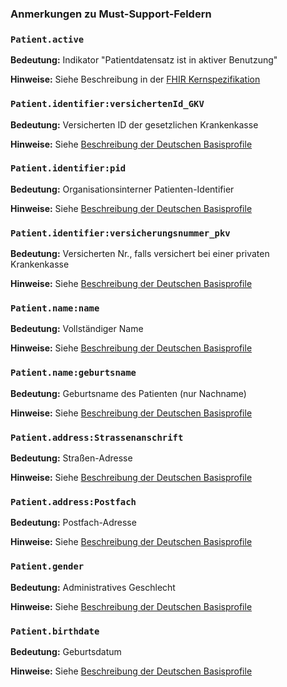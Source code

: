 ### Anmerkungen zu Must-Support-Feldern

### `Patient.active`

**Bedeutung:** Indikator "Patientdatensatz ist in aktiver Benutzung"

**Hinweise:** Siehe Beschreibung in der [FHIR Kernspezifikation](http://hl7.org/fhir/patient-definitions.html#Patient.active)

### `Patient.identifier:versichertenId_GKV`

**Bedeutung:** Versicherten ID der gesetzlichen Krankenkasse

**Hinweise:** Siehe [Beschreibung der Deutschen Basisprofile](https://ig.fhir.de/basisprofile-de/1.2.0/GesetzlicheKrankenversichertennummer10-stelligeKVID-Identifier.html)

### `Patient.identifier:pid`

**Bedeutung:** Organisationsinterner Patienten-Identifier

**Hinweise:** Siehe [Beschreibung der Deutschen Basisprofile](https://ig.fhir.de/basisprofile-de/1.2.0/OrganisationsinternerPatienten-Identifier.html)

### `Patient.identifier:versicherungsnummer_pkv`

**Bedeutung:** Versicherten Nr., falls versichert bei einer privaten Krankenkasse

**Hinweise:** Siehe [Beschreibung der Deutschen Basisprofile](https://ig.fhir.de/basisprofile-de/1.2.0/PrivateKrankenversichertennummer-Identifier.html)

### `Patient.name:name`

**Bedeutung:** Vollständiger Name

**Hinweise:** Siehe [Beschreibung der Deutschen Basisprofile](https://ig.fhir.de/basisprofile-de/1.2.0/Ressourcen-Patient.html#Ressourcen-Patient-Name)

### `Patient.name:geburtsname` 

**Bedeutung:** Geburtsname des Patienten (nur Nachname)

**Hinweise:** Siehe [Beschreibung der Deutschen Basisprofile](https://ig.fhir.de/basisprofile-de/1.2.0/Ressourcen-Patient.html#Ressourcen-Patient-Name)

### `Patient.address:Strassenanschrift`

**Bedeutung:** Straßen-Adresse

**Hinweise:** Siehe [Beschreibung der Deutschen Basisprofile](https://ig.fhir.de/basisprofile-de/1.2.0/Ressourcen-Patient.html#Ressourcen-Patient-Addresse)

### `Patient.address:Postfach`

**Bedeutung:** Postfach-Adresse

**Hinweise:** Siehe [Beschreibung der Deutschen Basisprofile](https://ig.fhir.de/basisprofile-de/1.2.0/Ressourcen-Patient.html#Ressourcen-Patient-Addresse)

### `Patient.gender`

**Bedeutung:** Administratives Geschlecht

**Hinweise:** Siehe [Beschreibung der Deutschen Basisprofile](https://ig.fhir.de/basisprofile-de/1.2.0/Ressourcen-Patient.html#Ressourcen-Patient-Geschlecht)

### `Patient.birthdate`

**Bedeutung:** Geburtsdatum

**Hinweise:** Siehe [Beschreibung der Deutschen Basisprofile](https://ig.fhir.de/basisprofile-de/1.2.0/Ressourcen-Patient.html#Ressourcen-Patient-Geburtsdatum)

